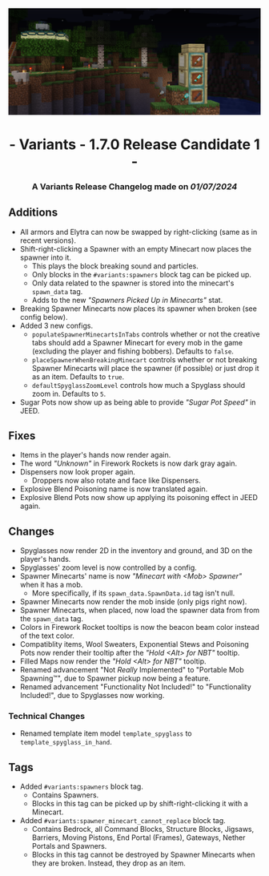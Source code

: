 <div style="text-align: center;"> <img src=ChangelogPhoto.png width="1500"> </div>

# <div style="text-align: center;">- Variants - 1.7.0 Release Candidate 1 -</div>
### <div style="text-align: center;">A Variants Release Changelog made on *01/07/2024*</div>

## Additions
- All armors and Elytra can now be swapped by right-clicking (same as in recent versions).
- Shift-right-clicking a Spawner with an empty Minecart now places the spawner into it.
  - This plays the block breaking sound and particles.
  - Only blocks in the `#variants:spawners` block tag can be picked up.
  - Only data related to the spawner is stored into the minecart's `spawn_data` tag.
  - Adds to the new *"Spawners Picked Up in Minecarts"* stat.
- Breaking Spawner Minecarts now places its spawner when broken (see config below).
- Added 3 new configs.
  - `populateSpawnerMinecartsInTabs` controls whether or not the creative tabs should add a Spawner Minecart for every mob in the game (excluding the player and fishing bobbers). Defaults to `false`.
  - `placeSpawnerWhenBreakingMinecart` controls whether or not breaking Spawner Minecarts will place the spawner (if possible) or just drop it as an item. Defaults to `true`.
  - `defaultSpyglassZoomLevel` controls how much a Spyglass should zoom in. Defaults to `5`.
- Sugar Pots now show up as being able to provide *"Sugar Pot Speed"* in JEED.

## Fixes
- Items in the player's hands now render again.
- The word *"Unknown"* in Firework Rockets is now dark gray again.
- Dispensers now look proper again.
  - Droppers now also rotate and face like Dispensers.
- Explosive Blend Poisoning name is now translated again.
- Explosive Blend Pots now show up applying its poisoning effect in JEED again.

## Changes
- Spyglasses now render 2D in the inventory and ground, and 3D on the player's hands.
- Spyglasses' zoom level is now controlled by a config.
- Spawner Minecarts' name is now *"Minecart with \<Mob> Spawner"* when it has a mob.
  - More specifically, if its `spawn_data.SpawnData.id` tag isn't null.
- Spawner Minecarts now render the mob inside (only pigs right now).
- Spawner Minecarts, when placed, now load the spawner data from from the `spawn_data` tag.
- Colors in Firework Rocket tooltips is now the beacon beam color instead of the text color.
- Compatiblity items, Wool Sweaters, Exponential Stews and Poisoning Pots now render their tooltip after the *"Hold \<Alt> for NBT"* tooltip.
- Filled Maps now render the *"Hold \<Alt> for NBT"* tooltip.
- Renamed advancement "Not *Really* Implemented" to "Portable Mob Spawning™", due to Spawner pickup now being a feature.
- Renamed advancement "Functionality Not Included!" to "Functionality Included!", due to Spyglasses now working.

### Technical Changes
- Renamed template item model `template_spyglass` to `template_spyglass_in_hand`.

## Tags
- Added `#variants:spawners` block tag.
  - Contains Spawners.
  - Blocks in this tag can be picked up by shift-right-clicking it with a Minecart.
- Added `#variants:spawner_minecart_cannot_replace` block tag.
  - Contains Bedrock, all Command Blocks, Structure Blocks, Jigsaws, Barriers, Moving Pistons, End Portal (Frames), Gateways, Nether Portals and Spawners.
  - Blocks in this tag cannot be destroyed by Spawner Minecarts when they are broken. Instead, they drop as an item.